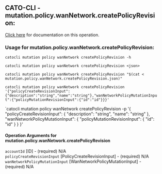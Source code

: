 
## CATO-CLI - mutation.policy.wanNetwork.createPolicyRevision:
[Click here](https://api.catonetworks.com/documentation/#mutation-mutation.policy.wanNetwork.createPolicyRevision) for documentation on this operation.

### Usage for mutation.policy.wanNetwork.createPolicyRevision:

`catocli mutation policy wanNetwork createPolicyRevision -h`

`catocli mutation policy wanNetwork createPolicyRevision <json>`

`catocli mutation policy wanNetwork createPolicyRevision "$(cat < mutation.policy.wanNetwork.createPolicyRevision.json)"`

`catocli mutation policy wanNetwork createPolicyRevision '{"policyCreateRevisionInput":{"description":"string","name":"string"},"wanNetworkPolicyMutationInput":{"policyMutationRevisionInput":{"id":"id"}}}'`

`catocli mutation policy wanNetwork createPolicyRevision -p '{
    "policyCreateRevisionInput": {
        "description": "string",
        "name": "string"
    },
    "wanNetworkPolicyMutationInput": {
        "policyMutationRevisionInput": {
            "id": "id"
        }
    }
}'


#### Operation Arguments for mutation.policy.wanNetwork.createPolicyRevision ####

`accountId` [ID] - (required) N/A    
`policyCreateRevisionInput` [PolicyCreateRevisionInput] - (required) N/A    
`wanNetworkPolicyMutationInput` [WanNetworkPolicyMutationInput] - (required) N/A    
